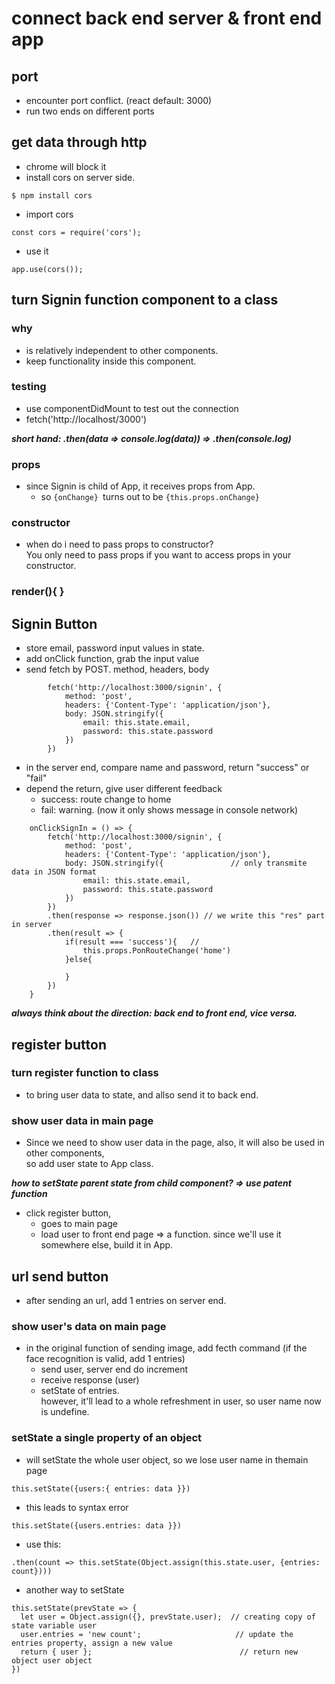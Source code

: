 # connect back end server & front end app

## port
- encounter port conflict. (react default: 3000)
- run two ends on different ports

## get data through http
- chrome will block it
- install cors on server side.
```
$ npm install cors
```
- import cors
```
const cors = require('cors');
```
- use it
```
app.use(cors());
```

## turn Signin function component to a class
### why
- is relatively independent to other components.
- keep functionality inside this component.

### testing

- use componentDidMount to test out the connection
- fetch('http://localhost/3000')

***short hand:
.then(data => console.log(data))
=> 
.then(console.log)***

### props
- since Signin is child of App, it receives props from App.
  - so ```{onChange} ```turns out to be ```{this.props.onChange}```
  
### constructor
- when do i need to pass props to constructor?   
You only need to pass props if you want to access props in your constructor.

### render(){ }


## Signin Button
- store email, password input values in state.
- add onClick function, grab the input value
- send fetch by POST. method, headers, body
```
        fetch('http://localhost:3000/signin', {
            method: 'post', 
            headers: {'Content-Type': 'application/json'},
            body: JSON.stringify({
                email: this.state.email,
                password: this.state.password
            })
        })
```
- in the server end, compare name and password, return "success" or "fail"
- depend the return, give user different feedback
  - success: route change to home
  - fail: warning. (now it only shows message in console network)
```
    onClickSignIn = () => {
        fetch('http://localhost:3000/signin', {
            method: 'post', 
            headers: {'Content-Type': 'application/json'},
            body: JSON.stringify({               // only transmite data in JSON format
                email: this.state.email,
                password: this.state.password
            })
        })
        .then(response => response.json()) // we write this "res" part in server
        .then(result => {
            if(result === 'success'){   //
                this.props.PonRouteChange('home')
            }else{
                
            }
        })
    }
```
***always think about the direction: back end to front end, vice versa.***

## register button

### turn register function to class
- to bring user data to state, and allso send it to back end.

### show user data in main page 
- Since we need to show user data in the page, also, it will also be used in other components,    
so add user state to App class.

***how to setState parent state from child component? => use patent function***

- click register button,
  - goes to main page
  - load user to front end page => a function. since we'll use it somewhere else, build it in App.
  

## url send button
- after sending an url, add 1 entries on server end.

### show user's data on main page
- in the original function of sending image, add fecth command (if the face recognition is valid, add 1 entries)
  - send user, server end do increment
  - receive response (user)
  - setState of entries.    
  however, it'll lead to a whole refreshment in user, so user name now is undefine.
  
### setState a single property of an object

- will setState the whole user object, so we lose user name in themain page
```
this.setState({users:{ entries: data }})
```
- this leads to syntax error
```
this.setState({users.entries: data }})
```
- use this:
```
.then(count => this.setState(Object.assign(this.state.user, {entries: count}))) 
```
- another way to setState
```
this.setState(prevState => {
  let user = Object.assign({}, prevState.user);  // creating copy of state variable user
  user.entries = 'new count';                     // update the entries property, assign a new value                 
  return { user };                                 // return new object user object
})
  
```

  






